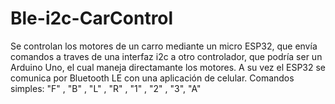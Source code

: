 # Ble-i2c-CarControl
Se controlan los motores de un carro mediante un micro ESP32, que envía comandos a traves de una interfaz i2c a otro controlador, que podría ser un Arduino Uno, el cual maneja directamante los motores. A su vez el ESP32 se comunica por Bluetooth LE con una aplicación de celular. Comandos simples: "F" , "B" , "L" , "R" , "1" , "2" , "3", "A" 

